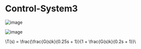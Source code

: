 # Control-System3
  
![image](https://github.com/kangjunhyeong/Control-System3/assets/144297425/20b449b9-2477-4fc8-a6f3-1b7cad572972)  

![image](https://github.com/kangjunhyeong/Control-System3/assets/144297425/56ba09c0-6ed9-4ce5-85c6-d06fc16f61f3)  
  
\T(s) = \\frac{\\frac{G(s)k}{0.25s + 1}}{1 + \\frac{G(s)k}{0.2s + 1}}\  


